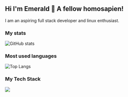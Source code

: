 ## Hi I'm Emerald 👋 A fellow homosapien!
I am an aspiring full stack developer and linux enthusiast. 
### My stats
![GitHub stats](https://github-readme-stats.vercel.app/api?username=WhyIsEmerald&show_icons=true&ring_color=7bf765&show=discussions_started&v=0&bg_color=303446&text_color=c6d0f5&icon_color=ca9ee6&title_color=81c8be)

### Most used languages
![Top Langs](https://github-readme-stats.vercel.app/api/top-langs/?username=WhyIsEmerald&theme=dracula&v=0&bg_color=303446&text_color=c6d0f5&icon_color=ca9ee6&title_color=81c8be) 

### My Tech Stack
![‎ ](https://github-readme-tech-stack.vercel.app/api/cards?title=%E2%80%8E+&fontSize=8&fontWeight=thin&lineCount=2&theme=catppuccin_frappe&width=800&bg=%23303446&badge=%23292c3c&border=%23737994&titleColor=%2381c8be&line1=javascript%2Cjavascript%2Cf2df6d%3Btypescript%2Ctypescript%2C5fb4e7%3Brust%2Crust%2Ce46d6d%3Bpython%2Cpython%2C417aaf%3Bgo%2Cgolang%2C4992ff%3B&line2=tailwindcss%2Ctailwind%2C21B4BC%3Bsvelte%2Csvelte%2Cff8740%3Bobsidian%2Cobsidian%2C9e67cd%3Bgit%2Cgit%2Ced7a7a%3B)

